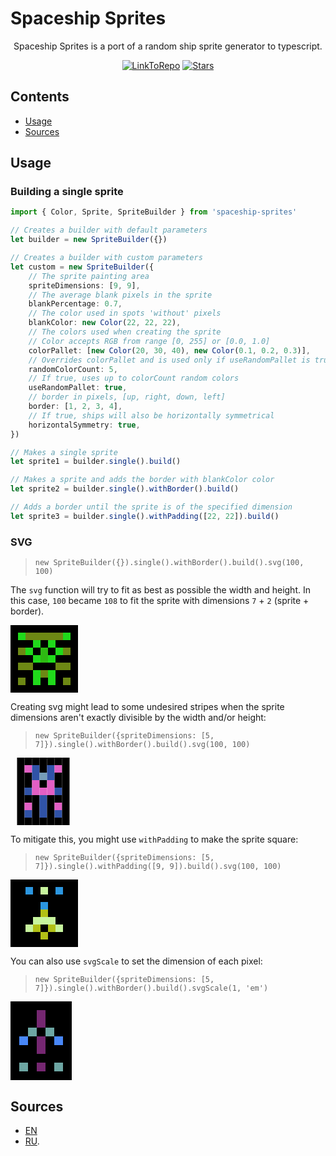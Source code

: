# Spaceship Sprites

<p align="center">
    Spaceship Sprites is a port of a random ship sprite generator to typescript.
</p>

<p align="center">
    <a href="https://github.com/LeoVen/spaceship-sprites"><img src="https://img.shields.io/badge/GitHub-Spaceship%20Sprites-2195F3.svg?logo=github" alt="LinkToRepo"/></a>
    <a href="https://github.com/LeoVen/spaceship-sprites/stargazers"><img src="https://img.shields.io/github/stars/LeoVen/spaceship-sprites?style=flat&color=ffa000" alt="Stars"/></a>
</p>

## Contents

* [Usage](#usage)
* [Sources](#sources)

## Usage

### Building a single sprite

```ts
import { Color, Sprite, SpriteBuilder } from 'spaceship-sprites'

// Creates a builder with default parameters
let builder = new SpriteBuilder({})

// Creates a builder with custom parameters
let custom = new SpriteBuilder({
    // The sprite painting area
    spriteDimensions: [9, 9],
    // The average blank pixels in the sprite
    blankPercentage: 0.7,
    // The color used in spots 'without' pixels
    blankColor: new Color(22, 22, 22),
    // The colors used when creating the sprite
    // Color accepts RGB from range [0, 255] or [0.0, 1.0]
    colorPallet: [new Color(20, 30, 40), new Color(0.1, 0.2, 0.3)],
    // Overrides colorPallet and is used only if useRandomPallet is true
    randomColorCount: 5,
    // If true, uses up to colorCount random colors
    useRandomPallet: true,
    // border in pixels, [up, right, down, left]
    border: [1, 2, 3, 4],
    // If true, ships will also be horizontally symmetrical
    horizontalSymmetry: true,
})

// Makes a single sprite
let sprite1 = builder.single().build()

// Makes a sprite and adds the border with blankColor color
let sprite2 = builder.single().withBorder().build()

// Adds a border until the sprite is of the specified dimension
let sprite3 = builder.single().withPadding([22, 22]).build()
```

### SVG

> `new SpriteBuilder({}).single().withBorder().build().svg(100, 100)`

The `svg` function will try to fit as best as possible the width and height. In this case, `100` became `108` to fit the sprite with dimensions `7` + `2` (sprite + border).

<svg width="108px" height="108px" viewBox="0, 0, 9, 9"><rect width="1" height="1" x="0" y="0" style="fill:rgb(0, 0, 0);" /><rect width="1" height="1" x="0" y="1" style="fill:rgb(0, 0, 0);" /><rect width="1" height="1" x="0" y="2" style="fill:rgb(0, 0, 0);" /><rect width="1" height="1" x="0" y="3" style="fill:rgb(0, 0, 0);" /><rect width="1" height="1" x="0" y="4" style="fill:rgb(0, 0, 0);" /><rect width="1" height="1" x="0" y="5" style="fill:rgb(0, 0, 0);" /><rect width="1" height="1" x="0" y="6" style="fill:rgb(0, 0, 0);" /><rect width="1" height="1" x="0" y="7" style="fill:rgb(0, 0, 0);" /><rect width="1" height="1" x="0" y="8" style="fill:rgb(0, 0, 0);" /><rect width="1" height="1" x="1" y="0" style="fill:rgb(0, 0, 0);" /><rect width="1" height="1" x="1" y="1" style="fill:rgb(32, 218, 27);" /><rect width="1" height="1" x="1" y="2" style="fill:rgb(0, 0, 0);" /><rect width="1" height="1" x="1" y="3" style="fill:rgb(109, 136, 20);" /><rect width="1" height="1" x="1" y="4" style="fill:rgb(0, 0, 0);" /><rect width="1" height="1" x="1" y="5" style="fill:rgb(109, 136, 20);" /><rect width="1" height="1" x="1" y="6" style="fill:rgb(0, 0, 0);" /><rect width="1" height="1" x="1" y="7" style="fill:rgb(109, 136, 20);" /><rect width="1" height="1" x="1" y="8" style="fill:rgb(0, 0, 0);" /><rect width="1" height="1" x="2" y="0" style="fill:rgb(0, 0, 0);" /><rect width="1" height="1" x="2" y="1" style="fill:rgb(109, 136, 20);" /><rect width="1" height="1" x="2" y="2" style="fill:rgb(0, 0, 0);" /><rect width="1" height="1" x="2" y="3" style="fill:rgb(32, 218, 27);" /><rect width="1" height="1" x="2" y="4" style="fill:rgb(0, 0, 0);" /><rect width="1" height="1" x="2" y="5" style="fill:rgb(109, 136, 20);" /><rect width="1" height="1" x="2" y="6" style="fill:rgb(0, 0, 0);" /><rect width="1" height="1" x="2" y="7" style="fill:rgb(0, 0, 0);" /><rect width="1" height="1" x="2" y="8" style="fill:rgb(0, 0, 0);" /><rect width="1" height="1" x="3" y="0" style="fill:rgb(0, 0, 0);" /><rect width="1" height="1" x="3" y="1" style="fill:rgb(109, 136, 20);" /><rect width="1" height="1" x="3" y="2" style="fill:rgb(32, 218, 27);" /><rect width="1" height="1" x="3" y="3" style="fill:rgb(0, 0, 0);" /><rect width="1" height="1" x="3" y="4" style="fill:rgb(32, 218, 27);" /><rect width="1" height="1" x="3" y="5" style="fill:rgb(0, 0, 0);" /><rect width="1" height="1" x="3" y="6" style="fill:rgb(32, 218, 27);" /><rect width="1" height="1" x="3" y="7" style="fill:rgb(32, 218, 27);" /><rect width="1" height="1" x="3" y="8" style="fill:rgb(0, 0, 0);" /><rect width="1" height="1" x="4" y="0" style="fill:rgb(0, 0, 0);" /><rect width="1" height="1" x="4" y="1" style="fill:rgb(109, 136, 20);" /><rect width="1" height="1" x="4" y="2" style="fill:rgb(0, 0, 0);" /><rect width="1" height="1" x="4" y="3" style="fill:rgb(46, 186, 19);" /><rect width="1" height="1" x="4" y="4" style="fill:rgb(46, 186, 19);" /><rect width="1" height="1" x="4" y="5" style="fill:rgb(0, 0, 0);" /><rect width="1" height="1" x="4" y="6" style="fill:rgb(109, 136, 20);" /><rect width="1" height="1" x="4" y="7" style="fill:rgb(0, 0, 0);" /><rect width="1" height="1" x="4" y="8" style="fill:rgb(0, 0, 0);" /><rect width="1" height="1" x="5" y="0" style="fill:rgb(0, 0, 0);" /><rect width="1" height="1" x="5" y="1" style="fill:rgb(109, 136, 20);" /><rect width="1" height="1" x="5" y="2" style="fill:rgb(32, 218, 27);" /><rect width="1" height="1" x="5" y="3" style="fill:rgb(0, 0, 0);" /><rect width="1" height="1" x="5" y="4" style="fill:rgb(32, 218, 27);" /><rect width="1" height="1" x="5" y="5" style="fill:rgb(0, 0, 0);" /><rect width="1" height="1" x="5" y="6" style="fill:rgb(32, 218, 27);" /><rect width="1" height="1" x="5" y="7" style="fill:rgb(32, 218, 27);" /><rect width="1" height="1" x="5" y="8" style="fill:rgb(0, 0, 0);" /><rect width="1" height="1" x="6" y="0" style="fill:rgb(0, 0, 0);" /><rect width="1" height="1" x="6" y="1" style="fill:rgb(109, 136, 20);" /><rect width="1" height="1" x="6" y="2" style="fill:rgb(0, 0, 0);" /><rect width="1" height="1" x="6" y="3" style="fill:rgb(32, 218, 27);" /><rect width="1" height="1" x="6" y="4" style="fill:rgb(0, 0, 0);" /><rect width="1" height="1" x="6" y="5" style="fill:rgb(109, 136, 20);" /><rect width="1" height="1" x="6" y="6" style="fill:rgb(0, 0, 0);" /><rect width="1" height="1" x="6" y="7" style="fill:rgb(0, 0, 0);" /><rect width="1" height="1" x="6" y="8" style="fill:rgb(0, 0, 0);" /><rect width="1" height="1" x="7" y="0" style="fill:rgb(0, 0, 0);" /><rect width="1" height="1" x="7" y="1" style="fill:rgb(32, 218, 27);" /><rect width="1" height="1" x="7" y="2" style="fill:rgb(0, 0, 0);" /><rect width="1" height="1" x="7" y="3" style="fill:rgb(109, 136, 20);" /><rect width="1" height="1" x="7" y="4" style="fill:rgb(0, 0, 0);" /><rect width="1" height="1" x="7" y="5" style="fill:rgb(109, 136, 20);" /><rect width="1" height="1" x="7" y="6" style="fill:rgb(0, 0, 0);" /><rect width="1" height="1" x="7" y="7" style="fill:rgb(109, 136, 20);" /><rect width="1" height="1" x="7" y="8" style="fill:rgb(0, 0, 0);" /><rect width="1" height="1" x="8" y="0" style="fill:rgb(0, 0, 0);" /><rect width="1" height="1" x="8" y="1" style="fill:rgb(0, 0, 0);" /><rect width="1" height="1" x="8" y="2" style="fill:rgb(0, 0, 0);" /><rect width="1" height="1" x="8" y="3" style="fill:rgb(0, 0, 0);" /><rect width="1" height="1" x="8" y="4" style="fill:rgb(0, 0, 0);" /><rect width="1" height="1" x="8" y="5" style="fill:rgb(0, 0, 0);" /><rect width="1" height="1" x="8" y="6" style="fill:rgb(0, 0, 0);" /><rect width="1" height="1" x="8" y="7" style="fill:rgb(0, 0, 0);" /><rect width="1" height="1" x="8" y="8" style="fill:rgb(0, 0, 0);" /></svg>

Creating svg might lead to some undesired stripes when the sprite dimensions aren't exactly divisible by the width and/or height:

> `new SpriteBuilder({spriteDimensions: [5, 7]}).single().withBorder().build().svg(100, 100)`

<svg width="105px" height="108px" viewBox="0, 0, 7, 9"><rect width="1" height="1" x="0" y="0" style="fill:rgb(0, 0, 0);" /><rect width="1" height="1" x="0" y="1" style="fill:rgb(0, 0, 0);" /><rect width="1" height="1" x="0" y="2" style="fill:rgb(0, 0, 0);" /><rect width="1" height="1" x="0" y="3" style="fill:rgb(0, 0, 0);" /><rect width="1" height="1" x="0" y="4" style="fill:rgb(0, 0, 0);" /><rect width="1" height="1" x="0" y="5" style="fill:rgb(0, 0, 0);" /><rect width="1" height="1" x="0" y="6" style="fill:rgb(0, 0, 0);" /><rect width="1" height="1" x="0" y="7" style="fill:rgb(0, 0, 0);" /><rect width="1" height="1" x="0" y="8" style="fill:rgb(0, 0, 0);" /><rect width="1" height="1" x="1" y="0" style="fill:rgb(0, 0, 0);" /><rect width="1" height="1" x="1" y="1" style="fill:rgb(226, 95, 196);" /><rect width="1" height="1" x="1" y="2" style="fill:rgb(0, 0, 0);" /><rect width="1" height="1" x="1" y="3" style="fill:rgb(0, 0, 0);" /><rect width="1" height="1" x="1" y="4" style="fill:rgb(48, 83, 167);" /><rect width="1" height="1" x="1" y="5" style="fill:rgb(0, 0, 0);" /><rect width="1" height="1" x="1" y="6" style="fill:rgb(226, 95, 196);" /><rect width="1" height="1" x="1" y="7" style="fill:rgb(48, 83, 167);" /><rect width="1" height="1" x="1" y="8" style="fill:rgb(0, 0, 0);" /><rect width="1" height="1" x="2" y="0" style="fill:rgb(0, 0, 0);" /><rect width="1" height="1" x="2" y="1" style="fill:rgb(48, 83, 167);" /><rect width="1" height="1" x="2" y="2" style="fill:rgb(48, 83, 167);" /><rect width="1" height="1" x="2" y="3" style="fill:rgb(226, 95, 196);" /><rect width="1" height="1" x="2" y="4" style="fill:rgb(226, 95, 196);" /><rect width="1" height="1" x="2" y="5" style="fill:rgb(0, 0, 0);" /><rect width="1" height="1" x="2" y="6" style="fill:rgb(0, 0, 0);" /><rect width="1" height="1" x="2" y="7" style="fill:rgb(0, 0, 0);" /><rect width="1" height="1" x="2" y="8" style="fill:rgb(0, 0, 0);" /><rect width="1" height="1" x="3" y="0" style="fill:rgb(0, 0, 0);" /><rect width="1" height="1" x="3" y="1" style="fill:rgb(0, 0, 0);" /><rect width="1" height="1" x="3" y="2" style="fill:rgb(117, 157, 184);" /><rect width="1" height="1" x="3" y="3" style="fill:rgb(0, 0, 0);" /><rect width="1" height="1" x="3" y="4" style="fill:rgb(226, 95, 196);" /><rect width="1" height="1" x="3" y="5" style="fill:rgb(48, 83, 167);" /><rect width="1" height="1" x="3" y="6" style="fill:rgb(48, 83, 167);" /><rect width="1" height="1" x="3" y="7" style="fill:rgb(48, 83, 167);" /><rect width="1" height="1" x="3" y="8" style="fill:rgb(0, 0, 0);" /><rect width="1" height="1" x="4" y="0" style="fill:rgb(0, 0, 0);" /><rect width="1" height="1" x="4" y="1" style="fill:rgb(48, 83, 167);" /><rect width="1" height="1" x="4" y="2" style="fill:rgb(48, 83, 167);" /><rect width="1" height="1" x="4" y="3" style="fill:rgb(226, 95, 196);" /><rect width="1" height="1" x="4" y="4" style="fill:rgb(226, 95, 196);" /><rect width="1" height="1" x="4" y="5" style="fill:rgb(0, 0, 0);" /><rect width="1" height="1" x="4" y="6" style="fill:rgb(0, 0, 0);" /><rect width="1" height="1" x="4" y="7" style="fill:rgb(0, 0, 0);" /><rect width="1" height="1" x="4" y="8" style="fill:rgb(0, 0, 0);" /><rect width="1" height="1" x="5" y="0" style="fill:rgb(0, 0, 0);" /><rect width="1" height="1" x="5" y="1" style="fill:rgb(226, 95, 196);" /><rect width="1" height="1" x="5" y="2" style="fill:rgb(0, 0, 0);" /><rect width="1" height="1" x="5" y="3" style="fill:rgb(0, 0, 0);" /><rect width="1" height="1" x="5" y="4" style="fill:rgb(48, 83, 167);" /><rect width="1" height="1" x="5" y="5" style="fill:rgb(0, 0, 0);" /><rect width="1" height="1" x="5" y="6" style="fill:rgb(226, 95, 196);" /><rect width="1" height="1" x="5" y="7" style="fill:rgb(48, 83, 167);" /><rect width="1" height="1" x="5" y="8" style="fill:rgb(0, 0, 0);" /><rect width="1" height="1" x="6" y="0" style="fill:rgb(0, 0, 0);" /><rect width="1" height="1" x="6" y="1" style="fill:rgb(0, 0, 0);" /><rect width="1" height="1" x="6" y="2" style="fill:rgb(0, 0, 0);" /><rect width="1" height="1" x="6" y="3" style="fill:rgb(0, 0, 0);" /><rect width="1" height="1" x="6" y="4" style="fill:rgb(0, 0, 0);" /><rect width="1" height="1" x="6" y="5" style="fill:rgb(0, 0, 0);" /><rect width="1" height="1" x="6" y="6" style="fill:rgb(0, 0, 0);" /><rect width="1" height="1" x="6" y="7" style="fill:rgb(0, 0, 0);" /><rect width="1" height="1" x="6" y="8" style="fill:rgb(0, 0, 0);" /></svg>

To mitigate this, you might use `withPadding` to make the sprite square:

> `new SpriteBuilder({spriteDimensions: [5, 7]}).single().withPadding([9, 9]).build().svg(100, 100)`

<svg width="108px" height="108px" viewBox="0, 0, 9, 9"><rect width="1" height="1" x="0" y="0" style="fill:rgb(0, 0, 0);" /><rect width="1" height="1" x="0" y="1" style="fill:rgb(0, 0, 0);" /><rect width="1" height="1" x="0" y="2" style="fill:rgb(0, 0, 0);" /><rect width="1" height="1" x="0" y="3" style="fill:rgb(0, 0, 0);" /><rect width="1" height="1" x="0" y="4" style="fill:rgb(0, 0, 0);" /><rect width="1" height="1" x="0" y="5" style="fill:rgb(0, 0, 0);" /><rect width="1" height="1" x="0" y="6" style="fill:rgb(0, 0, 0);" /><rect width="1" height="1" x="0" y="7" style="fill:rgb(0, 0, 0);" /><rect width="1" height="1" x="0" y="8" style="fill:rgb(0, 0, 0);" /><rect width="1" height="1" x="1" y="0" style="fill:rgb(0, 0, 0);" /><rect width="1" height="1" x="1" y="1" style="fill:rgb(0, 0, 0);" /><rect width="1" height="1" x="1" y="2" style="fill:rgb(0, 0, 0);" /><rect width="1" height="1" x="1" y="3" style="fill:rgb(0, 0, 0);" /><rect width="1" height="1" x="1" y="4" style="fill:rgb(0, 0, 0);" /><rect width="1" height="1" x="1" y="5" style="fill:rgb(0, 0, 0);" /><rect width="1" height="1" x="1" y="6" style="fill:rgb(0, 0, 0);" /><rect width="1" height="1" x="1" y="7" style="fill:rgb(0, 0, 0);" /><rect width="1" height="1" x="1" y="8" style="fill:rgb(0, 0, 0);" /><rect width="1" height="1" x="2" y="0" style="fill:rgb(0, 0, 0);" /><rect width="1" height="1" x="2" y="1" style="fill:rgb(43, 150, 224);" /><rect width="1" height="1" x="2" y="2" style="fill:rgb(0, 0, 0);" /><rect width="1" height="1" x="2" y="3" style="fill:rgb(0, 0, 0);" /><rect width="1" height="1" x="2" y="4" style="fill:rgb(0, 0, 0);" /><rect width="1" height="1" x="2" y="5" style="fill:rgb(0, 0, 0);" /><rect width="1" height="1" x="2" y="6" style="fill:rgb(199, 244, 157);" /><rect width="1" height="1" x="2" y="7" style="fill:rgb(0, 0, 0);" /><rect width="1" height="1" x="2" y="8" style="fill:rgb(0, 0, 0);" /><rect width="1" height="1" x="3" y="0" style="fill:rgb(0, 0, 0);" /><rect width="1" height="1" x="3" y="1" style="fill:rgb(0, 0, 0);" /><rect width="1" height="1" x="3" y="2" style="fill:rgb(0, 0, 0);" /><rect width="1" height="1" x="3" y="3" style="fill:rgb(0, 0, 0);" /><rect width="1" height="1" x="3" y="4" style="fill:rgb(0, 0, 0);" /><rect width="1" height="1" x="3" y="5" style="fill:rgb(199, 244, 157);" /><rect width="1" height="1" x="3" y="6" style="fill:rgb(178, 192, 22);" /><rect width="1" height="1" x="3" y="7" style="fill:rgb(0, 0, 0);" /><rect width="1" height="1" x="3" y="8" style="fill:rgb(0, 0, 0);" /><rect width="1" height="1" x="4" y="0" style="fill:rgb(0, 0, 0);" /><rect width="1" height="1" x="4" y="1" style="fill:rgb(199, 244, 157);" /><rect width="1" height="1" x="4" y="2" style="fill:rgb(0, 0, 0);" /><rect width="1" height="1" x="4" y="3" style="fill:rgb(43, 150, 224);" /><rect width="1" height="1" x="4" y="4" style="fill:rgb(178, 192, 22);" /><rect width="1" height="1" x="4" y="5" style="fill:rgb(199, 244, 157);" /><rect width="1" height="1" x="4" y="6" style="fill:rgb(0, 0, 0);" /><rect width="1" height="1" x="4" y="7" style="fill:rgb(178, 192, 22);" /><rect width="1" height="1" x="4" y="8" style="fill:rgb(0, 0, 0);" /><rect width="1" height="1" x="5" y="0" style="fill:rgb(0, 0, 0);" /><rect width="1" height="1" x="5" y="1" style="fill:rgb(0, 0, 0);" /><rect width="1" height="1" x="5" y="2" style="fill:rgb(0, 0, 0);" /><rect width="1" height="1" x="5" y="3" style="fill:rgb(0, 0, 0);" /><rect width="1" height="1" x="5" y="4" style="fill:rgb(0, 0, 0);" /><rect width="1" height="1" x="5" y="5" style="fill:rgb(199, 244, 157);" /><rect width="1" height="1" x="5" y="6" style="fill:rgb(178, 192, 22);" /><rect width="1" height="1" x="5" y="7" style="fill:rgb(0, 0, 0);" /><rect width="1" height="1" x="5" y="8" style="fill:rgb(0, 0, 0);" /><rect width="1" height="1" x="6" y="0" style="fill:rgb(0, 0, 0);" /><rect width="1" height="1" x="6" y="1" style="fill:rgb(43, 150, 224);" /><rect width="1" height="1" x="6" y="2" style="fill:rgb(0, 0, 0);" /><rect width="1" height="1" x="6" y="3" style="fill:rgb(0, 0, 0);" /><rect width="1" height="1" x="6" y="4" style="fill:rgb(0, 0, 0);" /><rect width="1" height="1" x="6" y="5" style="fill:rgb(0, 0, 0);" /><rect width="1" height="1" x="6" y="6" style="fill:rgb(199, 244, 157);" /><rect width="1" height="1" x="6" y="7" style="fill:rgb(0, 0, 0);" /><rect width="1" height="1" x="6" y="8" style="fill:rgb(0, 0, 0);" /><rect width="1" height="1" x="7" y="0" style="fill:rgb(0, 0, 0);" /><rect width="1" height="1" x="7" y="1" style="fill:rgb(0, 0, 0);" /><rect width="1" height="1" x="7" y="2" style="fill:rgb(0, 0, 0);" /><rect width="1" height="1" x="7" y="3" style="fill:rgb(0, 0, 0);" /><rect width="1" height="1" x="7" y="4" style="fill:rgb(0, 0, 0);" /><rect width="1" height="1" x="7" y="5" style="fill:rgb(0, 0, 0);" /><rect width="1" height="1" x="7" y="6" style="fill:rgb(0, 0, 0);" /><rect width="1" height="1" x="7" y="7" style="fill:rgb(0, 0, 0);" /><rect width="1" height="1" x="7" y="8" style="fill:rgb(0, 0, 0);" /><rect width="1" height="1" x="8" y="0" style="fill:rgb(0, 0, 0);" /><rect width="1" height="1" x="8" y="1" style="fill:rgb(0, 0, 0);" /><rect width="1" height="1" x="8" y="2" style="fill:rgb(0, 0, 0);" /><rect width="1" height="1" x="8" y="3" style="fill:rgb(0, 0, 0);" /><rect width="1" height="1" x="8" y="4" style="fill:rgb(0, 0, 0);" /><rect width="1" height="1" x="8" y="5" style="fill:rgb(0, 0, 0);" /><rect width="1" height="1" x="8" y="6" style="fill:rgb(0, 0, 0);" /><rect width="1" height="1" x="8" y="7" style="fill:rgb(0, 0, 0);" /><rect width="1" height="1" x="8" y="8" style="fill:rgb(0, 0, 0);" /></svg>

You can also use `svgScale` to set the dimension of each pixel:

> `new SpriteBuilder({spriteDimensions: [5, 7]}).single().withBorder().build().svgScale(1, 'em')`

<svg width="7em" height="9em" viewBox="0, 0, 7, 9"><rect width="1" height="1" x="0" y="0" style="fill:rgb(0, 0, 0);" /><rect width="1" height="1" x="0" y="1" style="fill:rgb(0, 0, 0);" /><rect width="1" height="1" x="0" y="2" style="fill:rgb(0, 0, 0);" /><rect width="1" height="1" x="0" y="3" style="fill:rgb(0, 0, 0);" /><rect width="1" height="1" x="0" y="4" style="fill:rgb(0, 0, 0);" /><rect width="1" height="1" x="0" y="5" style="fill:rgb(0, 0, 0);" /><rect width="1" height="1" x="0" y="6" style="fill:rgb(0, 0, 0);" /><rect width="1" height="1" x="0" y="7" style="fill:rgb(0, 0, 0);" /><rect width="1" height="1" x="0" y="8" style="fill:rgb(0, 0, 0);" /><rect width="1" height="1" x="1" y="0" style="fill:rgb(0, 0, 0);" /><rect width="1" height="1" x="1" y="1" style="fill:rgb(0, 0, 0);" /><rect width="1" height="1" x="1" y="2" style="fill:rgb(0, 0, 0);" /><rect width="1" height="1" x="1" y="3" style="fill:rgb(0, 0, 0);" /><rect width="1" height="1" x="1" y="4" style="fill:rgb(72, 135, 248);" /><rect width="1" height="1" x="1" y="5" style="fill:rgb(0, 0, 0);" /><rect width="1" height="1" x="1" y="6" style="fill:rgb(0, 0, 0);" /><rect width="1" height="1" x="1" y="7" style="fill:rgb(109, 166, 163);" /><rect width="1" height="1" x="1" y="8" style="fill:rgb(0, 0, 0);" /><rect width="1" height="1" x="2" y="0" style="fill:rgb(0, 0, 0);" /><rect width="1" height="1" x="2" y="1" style="fill:rgb(0, 0, 0);" /><rect width="1" height="1" x="2" y="2" style="fill:rgb(0, 0, 0);" /><rect width="1" height="1" x="2" y="3" style="fill:rgb(109, 166, 163);" /><rect width="1" height="1" x="2" y="4" style="fill:rgb(0, 0, 0);" /><rect width="1" height="1" x="2" y="5" style="fill:rgb(0, 0, 0);" /><rect width="1" height="1" x="2" y="6" style="fill:rgb(0, 0, 0);" /><rect width="1" height="1" x="2" y="7" style="fill:rgb(0, 0, 0);" /><rect width="1" height="1" x="2" y="8" style="fill:rgb(0, 0, 0);" /><rect width="1" height="1" x="3" y="0" style="fill:rgb(0, 0, 0);" /><rect width="1" height="1" x="3" y="1" style="fill:rgb(117, 39, 113);" /><rect width="1" height="1" x="3" y="2" style="fill:rgb(117, 39, 113);" /><rect width="1" height="1" x="3" y="3" style="fill:rgb(0, 0, 0);" /><rect width="1" height="1" x="3" y="4" style="fill:rgb(117, 39, 113);" /><rect width="1" height="1" x="3" y="5" style="fill:rgb(117, 39, 113);" /><rect width="1" height="1" x="3" y="6" style="fill:rgb(0, 0, 0);" /><rect width="1" height="1" x="3" y="7" style="fill:rgb(117, 39, 113);" /><rect width="1" height="1" x="3" y="8" style="fill:rgb(0, 0, 0);" /><rect width="1" height="1" x="4" y="0" style="fill:rgb(0, 0, 0);" /><rect width="1" height="1" x="4" y="1" style="fill:rgb(0, 0, 0);" /><rect width="1" height="1" x="4" y="2" style="fill:rgb(0, 0, 0);" /><rect width="1" height="1" x="4" y="3" style="fill:rgb(109, 166, 163);" /><rect width="1" height="1" x="4" y="4" style="fill:rgb(0, 0, 0);" /><rect width="1" height="1" x="4" y="5" style="fill:rgb(0, 0, 0);" /><rect width="1" height="1" x="4" y="6" style="fill:rgb(0, 0, 0);" /><rect width="1" height="1" x="4" y="7" style="fill:rgb(0, 0, 0);" /><rect width="1" height="1" x="4" y="8" style="fill:rgb(0, 0, 0);" /><rect width="1" height="1" x="5" y="0" style="fill:rgb(0, 0, 0);" /><rect width="1" height="1" x="5" y="1" style="fill:rgb(0, 0, 0);" /><rect width="1" height="1" x="5" y="2" style="fill:rgb(0, 0, 0);" /><rect width="1" height="1" x="5" y="3" style="fill:rgb(0, 0, 0);" /><rect width="1" height="1" x="5" y="4" style="fill:rgb(72, 135, 248);" /><rect width="1" height="1" x="5" y="5" style="fill:rgb(0, 0, 0);" /><rect width="1" height="1" x="5" y="6" style="fill:rgb(0, 0, 0);" /><rect width="1" height="1" x="5" y="7" style="fill:rgb(109, 166, 163);" /><rect width="1" height="1" x="5" y="8" style="fill:rgb(0, 0, 0);" /><rect width="1" height="1" x="6" y="0" style="fill:rgb(0, 0, 0);" /><rect width="1" height="1" x="6" y="1" style="fill:rgb(0, 0, 0);" /><rect width="1" height="1" x="6" y="2" style="fill:rgb(0, 0, 0);" /><rect width="1" height="1" x="6" y="3" style="fill:rgb(0, 0, 0);" /><rect width="1" height="1" x="6" y="4" style="fill:rgb(0, 0, 0);" /><rect width="1" height="1" x="6" y="5" style="fill:rgb(0, 0, 0);" /><rect width="1" height="1" x="6" y="6" style="fill:rgb(0, 0, 0);" /><rect width="1" height="1" x="6" y="7" style="fill:rgb(0, 0, 0);" /><rect width="1" height="1" x="6" y="8" style="fill:rgb(0, 0, 0);" /></svg>

## Sources

* [EN](https://www.freecodecamp.org/news/how-to-create-generative-art-in-less-than-100-lines-of-code-d37f379859f/)
* [RU](https://habr.com/company/pixonic/blog/429078/).
